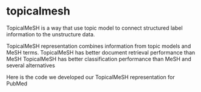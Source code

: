 # topicalmesh 

TopicalMeSH is a way that use topic model to connect structured label information to the unstructure data.  

TopicalMeSH representation combines information from topic models and MeSH terms.
TopicalMeSH has better document retrieval performance than MeSH
TopicalMeSH has better classification performance than MeSH and several alternatives


Here is the code we developed our TopicalMeSH representation for PubMed 

